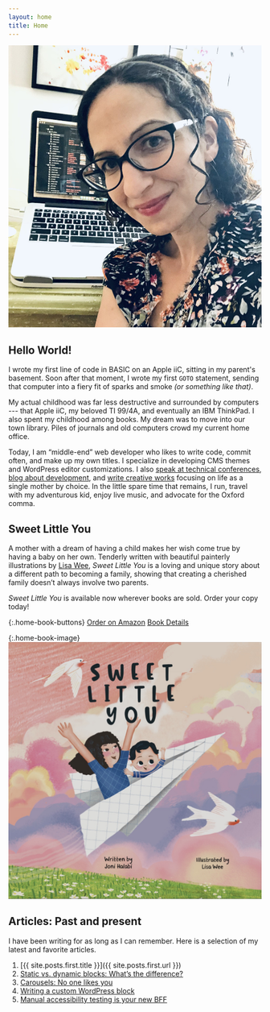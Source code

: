 ```yaml
---
layout: home
title: Home
---
```


<section markdown="1" class="home-intro" aria-label="Introduction">

<div markdown="1">

![Joni, a white woman with dark curly hair and glasses, is sitting with her back to a desk. On the desk is an open laptop. The screen shows blurred out computer code.](/assets/images/head-shot-joni-halabi.jpg)

</div>

<div markdown="1">

## Hello World!

I wrote my first line of code in BASIC on an Apple iiC, sitting in my parent's basement. Soon after that moment, I wrote my first `GOTO` statement, sending that computer into a fiery fit of sparks and smoke _(or something like that)_.

My actual childhood was far less destructive and surrounded by computers --- that Apple iiC, my beloved TI 99/4A, and eventually an IBM ThinkPad. I also spent my childhood among books. My dream was to move into our town library. Piles of journals and old computers crowd my current home office.

Today, I am “middle-end” web developer who likes to write code, commit often, and make up my own titles. I specialize in developing CMS themes and WordPress editor customizations. I also [speak at technical conferences](/speaking), [blog about development](/blog), and [write creative works](/book) focusing on life as a single mother by choice. In the little spare time that remains, I run, travel with my adventurous kid, enjoy live music, and advocate for the Oxford comma.

</div>

</section>



<section markdown="1" class="home-book" aria-label="Sweet Little You">

<div markdown="1" class="home-book-content">

## Sweet Little You

A mother with a dream of having a child makes her wish come true by having a baby on her own. Tenderly written with beautiful painterly illustrations by [Lisa Wee](https://www.lisawee12.com/), _Sweet Little You_ is a loving and unique story about a different path to becoming a family, showing that creating a cherished family doesn’t always involve two parents.

*Sweet Little You* is available now wherever books are sold. Order your copy today!

{:.home-book-buttons}
[Order on Amazon](https://www.amazon.com/Sweet-Little-You-Joni-Halabi/dp/057839216X/) [Book Details](/book)

</div>

{:.home-book-image}
![Book cover of Sweet Little You featuring a mom and baby flying in a paper airplane](/assets/images/sweet-little-you-cover.jpg)

</section>



<section markdown="1" class="home-articles" aria-label="Blog articles">

## Articles: Past and present

I have been writing for as long as I can remember. Here is a selection of my latest and favorite articles.

1. [{{ site.posts.first.title }}]({{ site.posts.first.url }})
1. [Static vs. dynamic blocks: What’s the difference?](https://developer.wordpress.org/news/2023/02/27/static-vs-dynamic-blocks-whats-the-difference/)
1. [Carousels: No one likes you](/blog/2022/03/08/carousels-no-one-likes-you/)
1. [Writing a custom WordPress block](/blog/2022/09/27/writing-custom-wp-block/)
1. [Manual accessibility testing is your new BFF](/blog/2017/08/08/manual-accessibility-testing/)

</section>
